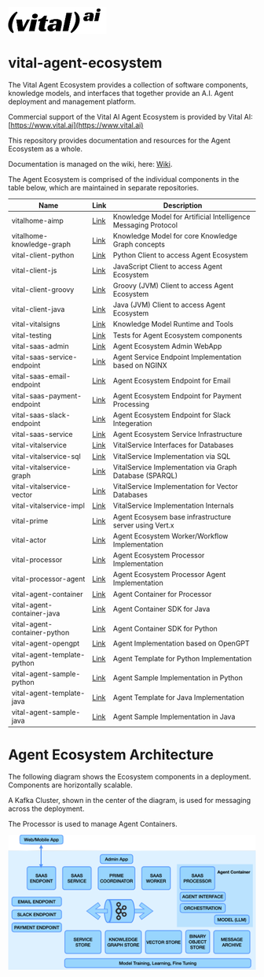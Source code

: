 <img src="assets/vital-logo-black.png" alt="Vital AI Logo" width="200">

# vital-agent-ecosystem

The Vital Agent Ecosystem provides a collection of software components, knowledge models, and interfaces that together provide an A.I. Agent deployment and management platform.

Commercial support of the Vital AI Agent Ecosystem is provided by Vital AI: [https://www.vital.ai](https://www.vital.ai)

This repository provides documentation and resources for the Agent Ecosystem as a whole.

Documentation is managed on the wiki, here: [Wiki](https://github.com/vital-ai/vital-agent-ecosystem/wiki).

The Agent Ecosystem is comprised of the individual components in the table below, which are maintained in separate repositories.

| Name                          | Link                                                           | Description              |
|-------------------------------|----------------------------------------------------------------|--------------------------|
| vitalhome-aimp                | [Link](https://github.com/vital-ai/vitalhome-aimp)              | Knowledge Model for Artificial Intelligence Messaging Protocol |
| vitalhome-knowledge-graph     | [Link](https://github.com/vital-ai/vitalhome-knowledge-graph)   | Knowledge Model for core Knowledge Graph concepts |
| vital-client-python           | [Link](https://github.com/vital-ai/vital-client-python)         | Python Client to access Agent Ecosystem |
| vital-client-js               | [Link](https://github.com/vital-ai/vital-client-js)             | JavaScript Client to access Agent Ecosystem |
| vital-client-groovy           | [Link](https://github.com/vital-ai/vital-client-groovy)         | Groovy (JVM) Client to access Agent Ecosystem |
| vital-client-java             | [Link](https://github.com/vital-ai/vital-client-java)           | Java (JVM) Client to access Agent Ecosystem |
| vital-vitalsigns              | [Link](https://github.com/vital-ai/vital-vitalsigns)            | Knowledge Model Runtime and Tools |
| vital-testing                 | [Link](https://github.com/vital-ai/vital-testing)               | Tests for Agent Ecosystem components |
| vital-saas-admin              | [Link](https://github.com/vital-ai/vital-saas-admin)            | Agent Ecosystem Admin WebApp |
| vital-saas-service-endpoint   | [Link](https://github.com/vital-ai/vital-saas-service-endpoint) | Agent Service Endpoint Implementation based on NGINX |
| vital-saas-email-endpoint     | [Link](https://github.com/vital-ai/vital-saas-email-endpoint)   | Agent Ecosystem Endpoint for Email |
| vital-saas-payment-endpoint   | [Link](https://github.com/vital-ai/vital-saas-payment-endpoint) | Agent Ecosystem Endpoint for Payment Processing |
| vital-saas-slack-endpoint     | [Link](https://github.com/vital-ai/vital-saas-slack-endpoint)   | Agent Ecosystem Endpoint for Slack Integeration |
| vital-saas-service            | [Link](https://github.com/vital-ai/vital-saas-service)          | Agent Ecosystem Service Infrastructure |
| vital-vitalservice            | [Link](https://github.com/vital-ai/vital-vitalservice)          | VitalService Interfaces for Databases |
| vital-vitalservice-sql        | [Link](https://github.com/vital-ai/vital-vitalservice-sql)      | VitalService Implementation via SQL |
| vital-vitalservice-graph      | [Link](https://github.com/vital-ai/vital-vitalservice-graph)    | VitalService Implementation via Graph Database (SPARQL) |
| vital-vitalservice-vector     | [Link](https://github.com/vital-ai/vital-vitalservice-vector)   | VitalService Implementation for Vector Databases |
| vital-vitalservice-impl       | [Link](https://github.com/vital-ai/vital-vitalservice-impl)     | VitalService Implementation Internals |
| vital-prime                   | [Link](https://github.com/vital-ai/vital-prime)                 | Agent Ecosysem base infrastructure server using Vert.x |
| vital-actor                   | [Link](https://github.com/vital-ai/vital-actor)                 | Agent Ecosystem Worker/Workflow Implementation |
| vital-processor               | [Link](https://github.com/vital-ai/vital-processor)             | Agent Ecosystem Processor Implementation |
| vital-processor-agent         | [Link](https://github.com/vital-ai/vital-processor-agent)       | Agent Ecosystem Processor Agent Implementation |
| vital-agent-container         | [Link](https://github.com/vital-ai/vital-agent-container)       | Agent Container for Processor |
| vital-agent-container-java    | [Link](https://github.com/vital-ai/vital-agent-container-java)  | Agent Container SDK for Java |
| vital-agent-container-python  | [Link](https://github.com/vital-ai/vital-agent-container-python)| Agent Container SDK for Python |
| vital-agent-opengpt           | [Link](https://github.com/vital-ai/vital-agent-opengpt)         | Agent Implementation based on OpenGPT |
| vital-agent-template-python   | [Link](https://github.com/vital-ai/vital-agent-template-python) | Agent Template for Python Implementation |
| vital-agent-sample-python     | [Link](https://github.com/vital-ai/vital-agent-sample-python)   | Agent Sample Implementation in Python |
| vital-agent-template-java     | [Link](https://github.com/vital-ai/vital-agent-template-java)   | Agent Template for Java Implementation |
| vital-agent-sample-java       | [Link](https://github.com/vital-ai/vital-agent-sample-java)     | Agent Sample Implementation in Java |

# Agent Ecosystem Architecture

The following diagram shows the Ecosystem components in a deployment. Components are horizontally scalable.

A Kafka Cluster, shown in the center of the diagram, is used for messaging across the deployment.

The Processor is used to manage Agent Containers.

<img src="assets/agent-ecosystem-arch.png" alt="Vital Agent Ecosystem Architecture">
